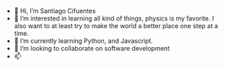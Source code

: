 - 👋 Hi, I’m Santiago Cifuentes
- 👀 I’m interested in learning all kind of things, physics is my favorite. I also want to at least try to make the world a better place one step at a time.
- 🌱 I’m currently learning Python, and Javascript.
- 💞️ I’m looking to collaborate on software development
- 📫 

<!---
sacifuentespa/sacifuentespa is a ✨ special ✨ repository because its `README.md` (this file) appears on your GitHub profile.
You can click the Preview link to take a look at your changes.
--->
